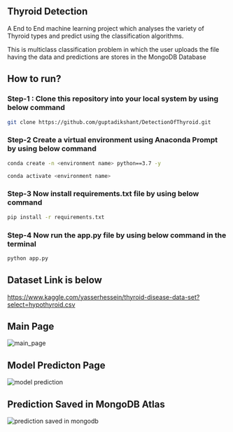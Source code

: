 
## Thyroid Detection
A End to End machine learning project which analyses the variety
of Thyroid types and predict using the classification algorithms.

This is multiclass classification problem in which the user uploads the
file having the data and predictions are stores in the MongoDB Database
## How to run?

### Step-1 : Clone this repository into your local system by using below command

```bash
git clone https://github.com/guptadikshant/DetectionOfThyroid.git

```

### Step-2 Create a virtual environment using Anaconda Prompt by using below command
```bash
conda create -n <environment name> python==3.7 -y
```
```bash
conda activate <environment name>
```

### Step-3 Now install requirements.txt file by using below command
```bash
pip install -r requirements.txt
```

### Step-4 Now run the app.py file by using below command in the terminal
```bash
python app.py
```

    
## Dataset Link is below
https://www.kaggle.com/yasserhessein/thyroid-disease-data-set?select=hypothyroid.csv


## Main Page
![main_page](https://user-images.githubusercontent.com/51189309/143774452-e5525ab6-acc9-4b5d-9dc1-4d2ae4ca35ee.JPG)

## Model Predicton Page
![model prediction](https://user-images.githubusercontent.com/51189309/143774500-155d8b0a-725d-407a-ac21-30ce3cca3446.JPG)

## Prediction Saved in MongoDB Atlas
![prediction saved in mongodb](https://user-images.githubusercontent.com/51189309/143774536-f5711ed9-4ae6-4203-a1f7-d8021a4b680c.JPG)

